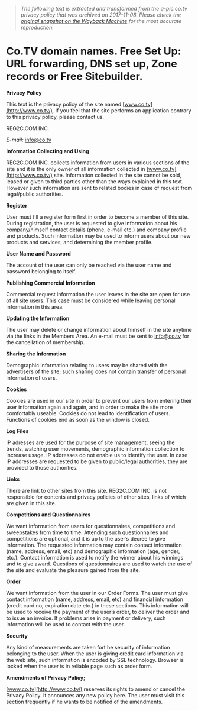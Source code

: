 > *The following text is extracted and transformed from the a-pic.co.tv privacy policy that was archived on 2017-11-08. Please check the [original snapshot on the Wayback Machine](https://web.archive.org/web/20171108050547id_/http%3A//www.co.tv/security.php) for the most accurate reproduction.*

# Co.TV domain names. Free Set Up: URL forwarding, DNS set up, Zone records or Free Sitebuilder.

**Privacy Policy**

This text is the privacy policy of the site named [www.co.tv](http://www.co.tv/). If you feel that the site performs an application contrary to this privacy policy, please contact us. 

REG2C.COM INC. 

_E-mail:_ info@co.tv 

**Information Collecting and Using**

REG2C.COM INC. collects information from users in various sections of the site and it is the only owner of all information collected in [www.co.tv](http://www.co.tv/) site. Information collected in the site cannot be sold, leased or given to third parties other than the ways explained in this text. However such information are sent to related bodies in case of request from legal/public authorities. 

**Register**

User must fill a register form first in order to become a member of this site. During registration, the user is requested to give information about his company/himself contact details (phone, e-mail etc.) and company profile and products. Such information may be used to inform users about our new products and services, and determining the member profile. 

**User Name and Password**

The account of the user can only be reached via the user name and password belonging to itself. 

**Publishing Commercial Information**

Commercial request information the user leaves in the site are open for use of all site users. This case must be considered while leaving personal information in this area. 

**Updating the Information**

The user may delete or change information about himself in the site anytime via the links in the Members Area. An e-mail must be sent to info@co.tv for the cancellation of membership. 

**Sharing the Information**

Demographic information relating to users may be shared with the advertisers of the site; such sharing does not contain transfer of personal information of users. 

**Cookies**

Cookies are used in our site in order to prevent our users from entering their user information again and again, and in order to make the site more comfortably useable. Cookies do not lead to identification of users. Functions of cookies end as soon as the window is closed. 

**Log Files**

IP adresses are used for the purpose of site management, seeing the trends, watching user movements, demographic information collection to increase usage. IP addresses do not enable us to identify the user. In case IP addresses are requested to be given to public/legal authorities, they are provided to those authorities. 

**Links**

There are link to other sites from this site. REG2C.COM INC. is not responsible for contents and privacy policies of other sites, links of which are given in this site. 

**Competitions and Questionnaires**

We want information from users for questionnaires, competitions and sweepstakes from time to time. Attending such questionnaires and competitions are optional, and it is up to the user’s decree to give information. The requested information may contain contact information (name, address, email, etc) and demographic information (age, gender, etc.). Contact information is used to notify the winner about his winnings and to give award. Questions of questionnaires are used to watch the use of the site and evaluate the pleasure gained from the site. 

**Order**

We want information from the user in our Order Forms. The user must give contact information (name, address, email, etc) and financial information (credit card no, expiration date etc.) in these sections. This information will be used to receive the payment of the user’s order, to deliver the order and to issue an invoice. If problems arise in payment or delivery, such information will be used to contact with the user. 

**Security**

Any kind of measurements are taken fort he security of information belonging to the user. When the user is giving credit card information via the web site, such information is encoded by SSL technology. Browser is locked when the user is in reliable page such as order form. 

**Amendments of Privacy Policy;**

[www.co.tv](http://www.co.tv/) reserves its rights to amend or cancel the Privacy Policy. It announces any new policy here. The user must visit this section frequently if he wants to be notified of the amendments. 

